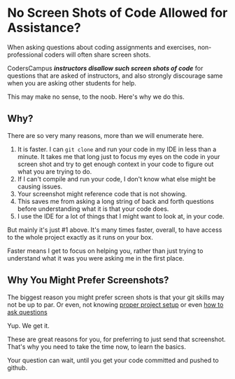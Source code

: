 # No Screen Shots of Code Allowed for Assistance?

When asking questions about coding assignments and exercises, non-professional coders will often share screen shots.

CodersCampus _**instructors disallow such screen shots of code**_ for questions that are asked of instructors, and also strongly discourage same when you are asking other students for help.

This may make no sense, to the noob. Here's why we do this.

## Why?

There are so very many reasons, more than we will enumerate here.

1. It is faster. I can `git clone` and run your code in my IDE in less than a minute. It takes me that long just to focus my eyes on the code in your screen shot and try to get enough context in your code to figure out what you are trying to do.
2. If I can't compile and run your code, I don't know what else might be causing issues.
3. Your screenshot might reference code that is not showing. 
4. This saves me from asking a long string of back and forth questions before understanding what it is that your code does.
5. I use the IDE for a lot of things that I might want to look at, in your code.

But mainly it's just #1 above. It's many times faster, overall, to have access to the whole project exactly as it runs on your box.

Faster means I get to focus on helping you, rather than just trying to understand what it was you were asking me in the first place.

## Why You Might Prefer Screenshots?

The biggest reason you might prefer screen shots is that your git skills may not be up to par. Or even, not knowing [proper project setup](../item/PRO_ASSISTANCE_PROJECT_REPO_DIRECTORY.md) or even [how to ask questions](../item/PRO_ASSISTANCE_QUESTIONS_LOCALIZED.md)

Yup. We get it.

These are great reasons for you, for preferring to just send that screenshot. That's why you need to take the time now, to learn the basics. 

Your question can wait, until you get your code committed and pushed to github.